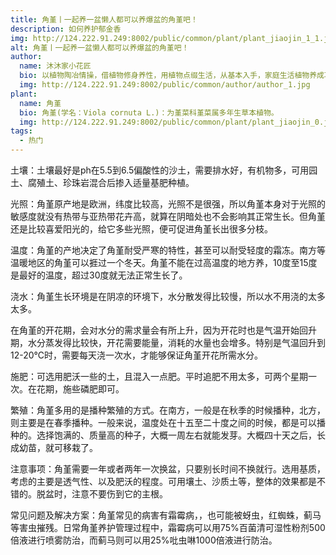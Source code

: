 ```yaml
---
title: 角堇丨一起养一盆懒人都可以养爆盆的角堇吧！
description: 如何养护郁金香
img: http://124.222.91.249:8002/public/common/plant/plant_jiaojin_1_1.jfif
alt: 角堇丨一起养一盆懒人都可以养爆盆的角堇吧！
author: 
  name: 沐沐家小花匠
  bio: 以植物陶冶情操，借植物修身养性，用植物点缀生活，从基本入手，家庭生活植物养成攻略。
  img: http://124.222.91.249:8002/public/common/author/author_1.jpg
plant: 
  name: 角堇
  bio: 角堇(学名：Viola cornuta L.)：为堇菜科堇菜属多年生草本植物。
  img: http://124.222.91.249:8002/public/common/plant/plant_jiaojin_0.jfif
tags: 
  - 热门
---
```

<!-- ## 角堇丨一起养一盆懒人都可以养爆盆的角堇吧！ -->

土壤：土壤最好是ph在5.5到6.5偏酸性的沙土，需要排水好，有机物多，可用园土、腐殖土、珍珠岩混合后掺入适量基肥种植。

光照：角堇原产地是欧洲，纬度比较高，光照不是很强，所以角堇本身对于光照的敏感度就没有热带与亚热带花卉高，就算在阴暗处也不会影响其正常生长。但角堇还是比较喜爱阳光的，给它多些光照，便可促进角堇长出很多分枝。

温度：角堇的产地决定了角堇耐受严寒的特性，甚至可以耐受轻度的霜冻。南方等温暖地区的角堇可以捱过一个冬天。角堇不能在过高温度的地方养，10度至15度是最好的温度，超过30度就无法正常生长了。

浇水：角堇生长环境是在阴凉的环境下，水分散发得比较慢，所以水不用浇的太多太多。

在角堇的开花期，会对水分的需求量会有所上升，因为开花时也是气温开始回升期，水分蒸发得比较快，开花需要能量，消耗的水量也会增多。特别是气温回升到12-20℃时，需要每天浇一次水，才能够保证角堇开花所需水分。

施肥：可选用肥沃一些的土，且混入一点肥。平时追肥不用太多，可两个星期一次。在花期，施些磷肥即可。

繁殖：角堇多用的是播种繁殖的方式。在南方，一般是在秋季的时候播种，北方，则主要是在春季播种。一般来说，温度处在十五至二十度之间的时候，都是可以播种的。选择饱满的、质量高的种子，大概一周左右就能发芽。大概四十天之后，长成幼苗，就可移栽了。

注意事项：角堇需要一年或者两年一次换盆，只要别长时间不换就行。选用基质，考虑的主要是透气性、以及肥沃的程度。可用壤土、沙质土等，整体的效果都是不错的。脱盆时，注意不要伤到它的主根。

常见问题及解决方案：角堇常见的病害有霜霉病，，也可能被蚜虫，红蜘蛛，蓟马等害虫摧残。日常角堇养护管理过程中，霜霉病可以用75%百菌清可湿性粉剂500倍液进行喷雾防治，而蓟马则可以用25%吡虫啉1000倍液进行防治。
